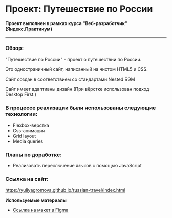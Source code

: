 # Проект: Путешествие по России

#### Проект выполнен в рамках курса "Веб-разработчик" (Яндекс.Практикум)
________________________
### Обзор:

"Путешествие по России" - проект о путешествии по России.

Это одностраничный сайт, написанный на чистом HTML5 и CSS.

Сайт создан в соответствием со стандартами Nested БЭМ

Сайт имеет адаптивны дизайн (При вёрстке использован подход Desktop First.)

### В процессе реализации были использованы следующие технологии:   

* Flexbox-верстка
* Css-анимация
* Grid layout
* Media queries

### Планы по доработке:
* Реализовать переключение языков с помощью JavaScript

### Ссылка на сайт:
https://yuliyagromova.github.io/russian-travel/index.html

**Используемые материалы**

* [Ссылка на макет в Figma](https://www.figma.com/file/5S2WSbEFL6awjVWJ0NWL8Q/Sprint-3_-Russia-_-desktop-mobile?node-id=28503%3A0)